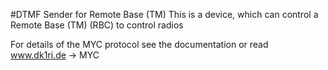 #DTMF Sender for Remote Base (TM)
This is a device, which can control a Remote Base (TM) (RBC) to control radios

For details of the MYC protocol see the documentation or read www.dk1ri.de -> MYC